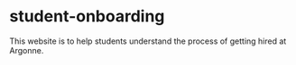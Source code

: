 # student-onboarding
This website is to help students understand the process of getting hired at Argonne.
